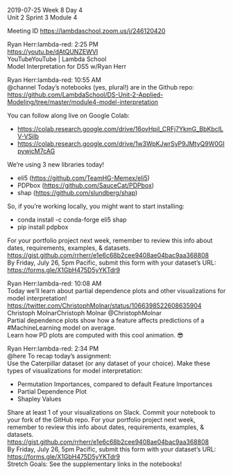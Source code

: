 
2019-07-25 Week 8 Day 4    
Unit 2 Sprint 3 Module 4   

Meeting ID
https://lambdaschool.zoom.us/j/246120420

Ryan Herr:lambda-red: 2:25 PM  
https://youtu.be/dAtQUNZEWVI  
YouTubeYouTube | Lambda School  
Model Interpretation for DS5 w/Ryan Herr  

Ryan Herr:lambda-red: 10:55 AM  
@channel Today’s notebooks (yes, plural!) are in the Github repo:   
https://github.com/LambdaSchool/DS-Unit-2-Applied-Modeling/tree/master/module4-model-interpretation   

You can follow along live on Google Colab:  
- https://colab.research.google.com/drive/16ovHpiI_CRFj7YkmG_BbKbcILV-VSilb  
- https://colab.research.google.com/drive/1w3WpKJwrSyP9JMtyQ9W0GIpywjcM7cAG  

We’re using 3 new libraries today!  
- eli5 (https://github.com/TeamHG-Memex/eli5)  
- PDPbox (https://github.com/SauceCat/PDPbox)  
- shap (https://github.com/slundberg/shap)  

So, if you’re working locally, you might want to start installing:  
- conda install -c conda-forge eli5 shap  
- pip install pdpbox  

For your portfolio project next week, remember to review this info about dates, requirements, examples, & datasets.  
https://gist.github.com/rrherr/e1e6c68b2cee9408ae04bac9aa368808  
By Friday, July 26, 5pm Pacific, submit this form with your dataset’s URL:   
https://forms.gle/X1GbH475D5yYKTdr9  

Ryan Herr:lambda-red: 10:08 AM  
Today we’ll learn about partial dependence plots and other visualizations for model interpretation!   https://twitter.com/ChristophMolnar/status/1066398522608635904  
Christoph MolnarChristoph Molnar @ChristophMolnar  
Partial dependence plots show how a feature affects predictions of a #MachineLearning model on average.  
Learn how PD plots are computed with this cool animation. :sunglasses:   

Ryan Herr:lambda-red: 2:34 PM  
@here To recap today’s assignment:   
Use the Caterpillar dataset (or any dataset of your choice). Make these types of visualizations for model interpretation:
- Permutation Importances, compared to default Feature Importances
- Partial Dependence Plot
- Shapley Values

Share at least 1 of your visualizations on Slack. Commit your notebook to your fork of the GitHub repo.
For your portfolio project next week, remember to review this info about dates, requirements, examples, & datasets.  
https://gist.github.com/rrherr/e1e6c68b2cee9408ae04bac9aa368808   
By Friday, July 26, 5pm Pacific, submit this form with your dataset’s URL:   
https://forms.gle/X1GbH475D5yYKTdr9  
Stretch Goals: See the supplementary links in the notebooks!   


